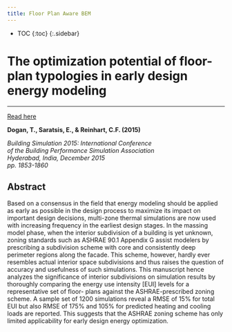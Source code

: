 ```yaml
---
title: Floor Plan Aware BEM
---
```

* TOC
{:toc}
{:.sidebar}

# The optimization potential of floor-plan typologies in early design energy modeling
---

[Read here]()

**Dogan, T., Saratsis, E., & Reinhart, C.F. (2015)**

*Building Simulation 2015: International Conference <br/>
of the Building Performance Simulation Association <br/>
Hyderabad, India, December 2015 <br/>
pp. 1853-1860*

## Abstract

Based on a consensus in the field that energy modeling should be applied as early as possible in the design process to maximize its impact on important design decisions, multi-zone thermal simulations are now used with increasing frequency in the earliest design stages. In the massing model phase, when the interior subdivision of a building is yet unknown, zoning standards such as ASHRAE 90.1 Appendix G assist modelers by prescribing a subdivision scheme with core and consistently deep perimeter regions along the facade. This scheme, however, hardly ever resembles actual interior space subdivisions and thus raises the question of accuracy and usefulness of such simulations. This manuscript hence analyzes the significance of interior subdivisions on simulation results by thoroughly comparing the energy use intensity [EUI] levels for a representative set of floor- plans against the ASHRAE-prescribed zoning scheme. A sample set of 1200 simulations reveal a RMSE of 15% for total EUI but also RMSE of 175% and 105% for predicted heating and cooling loads are reported. This suggests that the ASHRAE zoning scheme has only limited applicability for early design energy optimization.
